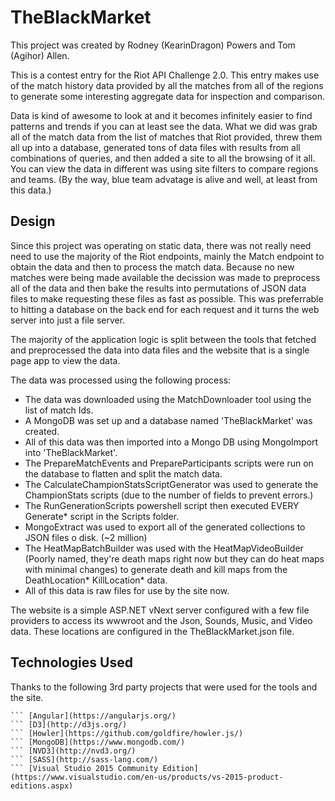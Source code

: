 # TheBlackMarket

This project was created by Rodney (KearinDragon) Powers and Tom (Agihor) Allen.

This is a contest entry for the Riot API Challenge 2.0. This entry makes use of the match history data provided by all the matches from all of the regions to generate some interesting aggregate data for inspection and comparison.

Data is kind of awesome to look at and it becomes infinitely easier to find patterns and trends if you can at least see the data. What we did was grab all of the match data from the list of matches that Riot provided, threw them all up into a database, generated tons of data files with results from all combinations of queries, and then added a site to all the browsing of it all. You can view the data in different was using site filters to compare regions and teams. (By the way, blue team advatage is alive and well, at least from this data.)

## Design ##

Since this project was operating on static data, there was not really need need to use the majority of the Riot endpoints, mainly the Match endpoint to obtain the data and then to process the match data. Because no new matches were being made available the decission was made to preprocess all of the data and then bake the results into permutations of JSON data files to make requesting these files as fast as possible. This was preferrable to hitting a database on the back end for each request and it turns the web server into just a file server.

The majority of the application logic is split between the tools that fetched and preprocessed the data into data files and the website that is a single page app to view the data.

The data was processed using the following process:

* The data was downloaded using the MatchDownloader tool using the list of match Ids.
* A MongoDB was set up and a database named 'TheBlackMarket' was created.
* All of this data was then imported into a Mongo DB using MongoImport into 'TheBlackMarket'.
* The PrepareMatchEvents and PrepareParticipants scripts were run on the database to flatten and split the match data.
* The CalculateChampionStatsScriptGenerator was used to generate the ChampionStats scripts (due to the number of fields to prevent errors.)
* The RunGenerationScripts powershell script then executed EVERY Generate* script in the Scripts folder.
* MongoExtract was used to export all of the generated collections to JSON files o disk. (~2 million)
* The HeatMapBatchBuilder was used with the HeatMapVideoBuilder (Poorly named, they're death maps right now but they can do heat maps with minimal changes) to generate death and kill maps from the DeathLocation* KillLocation* data.
* All of this data is raw files for use by the site now.

The website is a simple ASP.NET vNext server configured with a few file providers to access its wwwroot and the Json, Sounds, Music, and Video data. These locations are configured in the TheBlackMarket.json file.

## Technologies Used ##

Thanks to the following 3rd party projects that were used for the tools and the site.

``` [Aforge](https://code.google.com/p/aforge/)
``` [Angular](https://angularjs.org/)
``` [D3](http://d3js.org/)
``` [Howler](https://github.com/goldfire/howler.js/)
``` [MongoDB](https://www.mongodb.com/)
``` [NVD3](http://nvd3.org/)
``` [SASS](http://sass-lang.com/)
``` [Visual Studio 2015 Community Edition](https://www.visualstudio.com/en-us/products/vs-2015-product-editions.aspx)
